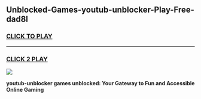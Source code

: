 
## Unblocked-Games-youtub-unblocker-Play-Free-dad8l
<h3>
<a href="https://premium76.site?title=youtub-unblocker&ref=18A1">CLICK TO PLAY</a></h3>
<hr>

<h3>
<a href="https://premium76.site?title=youtub-unblocker&ref=18A1">CLICK 2 PLAY</a>
  
</h3>

<a href="https://premium76.site?title=youtub-unblocker&ref=18A1"><img src="https://clearcache.store/games.png"></a>


**youtub-unblocker games unblocked: Your Gateway to Fun and Accessible Online Gaming**
